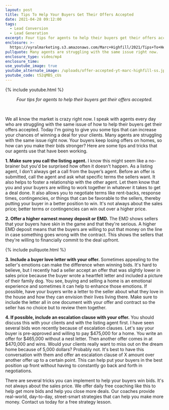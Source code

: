 ```yaml
---
layout: post
title: Tips To Help Your Buyers Get Their Offers Accepted
date: 2021-04-28 09:12:00
tags:
  - Lead Conversion
  - Lead Generation
excerpt: Four tips for agents to help their buyers get their offers accepted.
enclosure: >-
  https://vyralmarketing.s3.amazonaws.com/Marc+Highfill/2021/Tips+To+Help+Your+Buyers+Get+Their+Offers+Accepted.mp4
pullquote: Many agents are struggling with the same issue right now.
enclosure_type: video/mp4
enclosure_time:
use_youtube_image: true
youtube_alternate_image: /uploads/offer-accepted-yt-marc-highfill-ss.jpg
youtube_code: t52qMBS_cUs
---
```

{% include youtube.html %}

<center><em>Four tips for agents to help their buyers get their offers accepted.</em></center>

&nbsp;

We all know the market is crazy right now. I speak with agents every day who are struggling with the same issue of how to help their buyers get their offers accepted. Today I'm going to give you some tips that can increase your chances of winning a deal for your clients. Many agents are struggling with the same issue right now. Your buyers keep losing offers on homes, so how can you make their bids stronger? Here are some tips and tricks that our agents use that have been working.

**1\. Make sure you call the listing agent.** I know this might seem like a no-brainer but you'd be surprised how often it doesn't happen. As a listing agent, I don't always get a call from the buyer’s agent. Before an offer is submitted, call the agent and ask what specific terms the sellers want. It also helps to foster a relationship with the other agent. Let them know that you and your buyers are willing to work together in whatever it takes to get a deal done. It also allows you to negotiate terms like rent-backs, response times, contingencies, or things that can be favorable to the sellers, thereby putting your buyer in a better position to win. It's not always about the sales price; better terms or contingencies can win out over a higher price.

**2\. Offer a higher earnest money deposit or EMD.** The EMD shows sellers that your buyers have skin in the game and that they're serious. A higher EMD deposit means that the buyers are willing to put that money on the line in case something goes wrong with the contract. This shows the sellers that they're willing to financially commit to the deal upfront.

{% include pullquote.html %}

**3\. Include a buyer love letter with your offer.** Sometimes appealing to the seller's emotions can make the difference when winning bids. It's hard to believe, but I recently had a seller accept an offer that was slightly lower in sales price because the buyer wrote a heartfelt letter and included a picture of their family dog. You see, buying and selling a home is an emotional experience and sometimes it can help to enhance those emotions. If possible, have your buyers write a letter to the seller about what they love in the house and how they can envision their lives living there. Make sure to include the letter all in one document with your offer and contract so the seller has no choice but to review them together.

**4\. If possible, include an escalation clause with your offer.** You should discuss this with your clients and with the listing agent first. I have seen several bids won recently because of escalation clauses. Let's say your buyer is pre-approved and willing to pay $475,000 for a home. You write an offer for $465,000 without a nest letter. Then another offer comes in at $470,000 and wins. Would your clients really want to miss out on the dream home because of 5,000 dollars? Probably not. It's best to have this conversation with them and offer an escalation clause of X amount over another offer up to a certain point. This can help put your buyers in the best position up front without having to constantly go back and forth in negotiations.

There are several tricks you can implement to help your buyers win bids. It's not always about the sales price. We offer daily free coaching like this to help get more bids and help you close more deals. Our coaches provide real-world, day-to-day, street-smart strategies that can help you make more money. Contact us today for a free strategy lesson.&nbsp;

